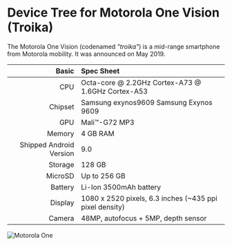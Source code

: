 Device Tree for Motorola One Vision (Troika)
===========================================

The Motorola One Vision (codenamed _"troika"_) is a mid-range smartphone from Motorola mobility.
It was announced on May 2019.

Basic   | Spec Sheet
-------:|:-------------------------
CPU     | Octa-core @ 2.2GHz Cortex-A73 @ 1.6GHz Cortex-A53
Chipset | Samsung exynos9609 Samsung Exynos 9609
GPU     | Mali™-G72 MP3
Memory  | 4 GB RAM
Shipped Android Version | 9.0
Storage | 128 GB
MicroSD | Up to 256 GB
Battery | Li-Ion 3500mAh battery
Display | 1080 x 2520 pixels, 6.3 inches (~435 ppi pixel density)
Camera  | 48MP, autofocus + 5MP, depth sensor

![Motorola One](https://cdn2.gsmarena.com/vv/pics/motorola/motorola-one-vision-0.jpg "Motorola One Vision")

